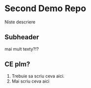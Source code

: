 # Second Demo Repo

Niste descriere

## Subheader

 mai mult texty?!?
## CE plm?

1. Trebuie sa scriu ceva aici.
2. Mai scriu ceva aici
